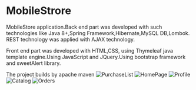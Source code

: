 # MobileStrore
MobileStore application.Back end part was developed with such technologies like Java 8+,Spring Framework,Hibernate,MySQL DB,Lombok.
REST technology was applied with AJAX technology.

Front end part was developed with HTML,CSS, using Thymeleaf java template engine.Using JavaScript and JQuery.Using bootstrap framework and sweetAlert library.

The project builds by apache maven
![PurchaseList](https://user-images.githubusercontent.com/74709313/129923316-5126cadc-5eab-4c7c-a86b-d68796429c42.png)
![HomePage](https://user-images.githubusercontent.com/74709313/129922956-0a3da120-0cca-4d37-933a-31078fdde676.png)
![Profile](https://user-images.githubusercontent.com/74709313/129923047-ee12fb95-502a-4502-9080-25b3acb97c8b.png)
![Catalog](https://user-images.githubusercontent.com/74709313/129923145-f5252e05-667a-4e88-9061-0bea4b54d76f.png)
![Orders](https://user-images.githubusercontent.com/74709313/129923180-ec981a3a-4df2-41b4-9853-6469d6b05f79.png)


